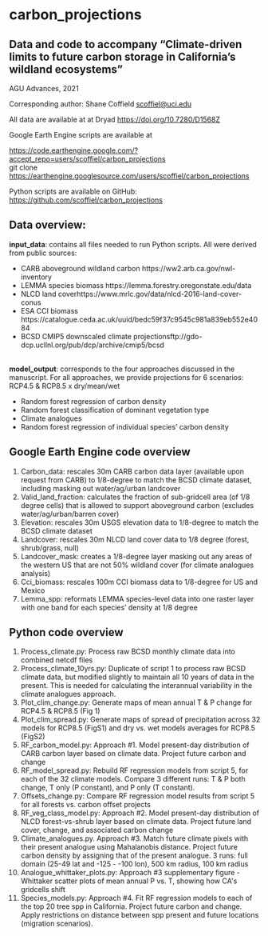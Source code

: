 # carbon_projections

<h2>Data and code to accompany 
“Climate-driven limits to future carbon storage in California’s wildland ecosystems”</h2>
AGU Advances, 2021

Corresponding author: Shane Coffield scoffiel@uci.edu 

All data are available at at Dryad https://doi.org/10.7280/D1568Z 

Google Earth Engine scripts are available at

https://code.earthengine.google.com/?accept_repo=users/scoffiel/carbon_projections
<br>git clone https://earthengine.googlesource.com/users/scoffiel/carbon_projections 

Python scripts are available on GitHub:
https://github.com/scoffiel/carbon_projections 

<h2>Data overview:</h2>

<b>input_data</b>: contains all files needed to run Python scripts. All were derived from public sources:
<ul>
    <li>CARB aboveground wildland carbon  https://ww2.arb.ca.gov/nwl-inventory
    <li>LEMMA species biomass https://lemma.forestry.oregonstate.edu/data
    <li>NLCD land coverhttps://www.mrlc.gov/data/nlcd-2016-land-cover-conus
    <li>ESA CCI biomass https://catalogue.ceda.ac.uk/uuid/bedc59f37c9545c981a839eb552e4084
    <li>BCSD CMIP5 downscaled climate projectionsftp://gdo-dcp.ucllnl.org/pub/dcp/archive/cmip5/bcsd
</ul>

<br><b>model_output</b>: corresponds to the four approaches discussed in the manuscript. For all approaches, we provide projections for 6 scenarios: RCP4.5 & RCP8.5 x dry/mean/wet
<ul>
    <li>Random forest regression of carbon density
    <li>Random forest classification of dominant vegetation type
    <li>Climate analogues
    <li>Random forest regression of individual species’ carbon density
</ul>

<h2>Google Earth Engine code overview</h2>
<ol type="1">
<li>Carbon_data: rescales 30m CARB carbon data layer (available upon request from CARB) to 1/8-degree to match the BCSD climate dataset, including masking out water/ag/urban landcover
<li>Valid_land_fraction: calculates the fraction of sub-gridcell area (of 1/8 degree cells) that is allowed to support aboveground carbon (excludes water/ag/urban/barren cover)
<li>Elevation: rescales 30m USGS elevation data to 1/8-degree to match the BCSD climate dataset
<li>Landcover: rescales 30m NLCD land cover data to 1/8 degree (forest, shrub/grass, null)
<li>Landcover_mask: creates a 1/8-degree layer masking out any areas of the western US that are not 50% wildland cover (for climate analogues analysis)
<li>Cci_biomass: rescales 100m CCI biomass data to 1/8-degree for US and Mexico
<li>Lemma_spp: reformats LEMMA species-level data into one raster layer with one band for each species’ density at 1/8 degree
</ol>

<h2>Python code overview</h2>
<ol type="1">
<li>Process_climate.py: Process raw BCSD monthly climate data into combined netcdf files
<li>Process_climate_10yrs.py: Duplicate of script 1 to process raw BCSD climate data, but modified slightly to maintain all 10 years of data in the present. This is needed for calculating the interannual variability in the climate analogues approach.
<li>Plot_clim_change.py: Generate maps of mean annual T & P change for RCP4.5 & RCP8.5 (Fig 1)
<li>Plot_clim_spread.py: Generate maps of spread of precipitation across 32 models for RCP8.5 (FigS1) and dry vs. wet models averages for RCP8.5 (FigS2)
<li>RF_carbon_model.py: Approach #1. Model present-day distribution of CARB carbon layer based on climate data. Project future carbon and change
<li>RF_model_spread.py: Rebuild RF regression models from script 5, for each of the 32 climate models. Compare 3 different runs: T & P both change, T only (P constant), and P only (T constant).
<li>Offsets_change.py: Compare RF regression model results from script 5 for all forests vs. carbon offset projects
<li>RF_veg_class_model.py: Approach #2. Model present-day distribution of NLCD forest-vs-shrub layer based on climate data. Project future land cover, change, and associated carbon change
<li>Climate_analogues.py. Approach #3. Match future climate pixels with their present analogue using Mahalanobis distance. Project future carbon density by assigning that of the present analogue. 3 runs: full domain (25-49 lat and -125 - -100 lon), 500 km radius, 100 km radius
<li>Analogue_whittaker_plots.py: Approach #3 supplementary figure - Whittaker scatter plots of mean annual P vs. T, showing how CA's gridcells shift
<li>Species_models.py: Approach #4. Fit RF regression models to each of the top 20 tree spp in California. Project future carbon and change. Apply restrictions on distance between spp present and future locations (migration scenarios).
</ol>
